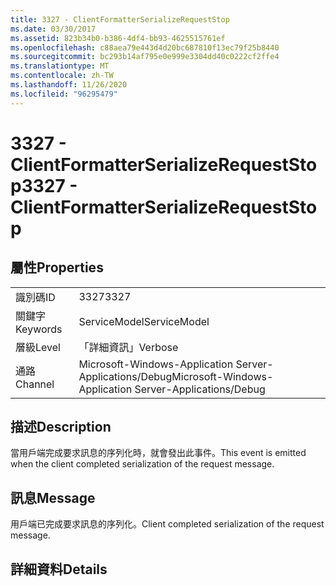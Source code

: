 ```yaml
---
title: 3327 - ClientFormatterSerializeRequestStop
ms.date: 03/30/2017
ms.assetid: 823b34b0-b386-4df4-bb93-4625515761ef
ms.openlocfilehash: c88aea79e443d4d20bc687810f13ec79f25b8440
ms.sourcegitcommit: bc293b14af795e0e999e3304dd40c0222cf2ffe4
ms.translationtype: MT
ms.contentlocale: zh-TW
ms.lasthandoff: 11/26/2020
ms.locfileid: "96295479"
---
```

# <a name="3327---clientformatterserializerequeststop"></a><span data-ttu-id="1be14-102">3327 - ClientFormatterSerializeRequestStop</span><span class="sxs-lookup"><span data-stu-id="1be14-102">3327 - ClientFormatterSerializeRequestStop</span></span>

## <a name="properties"></a><span data-ttu-id="1be14-103">屬性</span><span class="sxs-lookup"><span data-stu-id="1be14-103">Properties</span></span>  
  
|||  
|-|-|  
|<span data-ttu-id="1be14-104">識別碼</span><span class="sxs-lookup"><span data-stu-id="1be14-104">ID</span></span>|<span data-ttu-id="1be14-105">3327</span><span class="sxs-lookup"><span data-stu-id="1be14-105">3327</span></span>|  
|<span data-ttu-id="1be14-106">關鍵字</span><span class="sxs-lookup"><span data-stu-id="1be14-106">Keywords</span></span>|<span data-ttu-id="1be14-107">ServiceModel</span><span class="sxs-lookup"><span data-stu-id="1be14-107">ServiceModel</span></span>|  
|<span data-ttu-id="1be14-108">層級</span><span class="sxs-lookup"><span data-stu-id="1be14-108">Level</span></span>|<span data-ttu-id="1be14-109">「詳細資訊」</span><span class="sxs-lookup"><span data-stu-id="1be14-109">Verbose</span></span>|  
|<span data-ttu-id="1be14-110">通路</span><span class="sxs-lookup"><span data-stu-id="1be14-110">Channel</span></span>|<span data-ttu-id="1be14-111">Microsoft-Windows-Application Server-Applications/Debug</span><span class="sxs-lookup"><span data-stu-id="1be14-111">Microsoft-Windows-Application Server-Applications/Debug</span></span>|  
  
## <a name="description"></a><span data-ttu-id="1be14-112">描述</span><span class="sxs-lookup"><span data-stu-id="1be14-112">Description</span></span>  

 <span data-ttu-id="1be14-113">當用戶端完成要求訊息的序列化時，就會發出此事件。</span><span class="sxs-lookup"><span data-stu-id="1be14-113">This event is emitted when the client completed serialization of the request message.</span></span>  
  
## <a name="message"></a><span data-ttu-id="1be14-114">訊息</span><span class="sxs-lookup"><span data-stu-id="1be14-114">Message</span></span>  

 <span data-ttu-id="1be14-115">用戶端已完成要求訊息的序列化。</span><span class="sxs-lookup"><span data-stu-id="1be14-115">Client completed serialization of the request message.</span></span>  
  
## <a name="details"></a><span data-ttu-id="1be14-116">詳細資料</span><span class="sxs-lookup"><span data-stu-id="1be14-116">Details</span></span>
